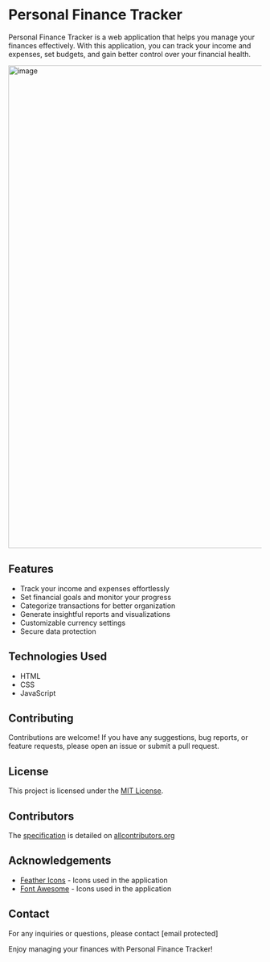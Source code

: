 # Personal Finance Tracker

Personal Finance Tracker is a web application that helps you manage your finances effectively. With this application, you can track your income and expenses, set budgets, and gain better control over your financial health. 

<img width="960" alt="image" src="https://github.com/neeraj542/Personal-Finance-Tracker/assets/114648043/83946993-1e1b-41a8-ad3e-d0598bb9deb7">


## Features

- Track your income and expenses effortlessly
- Set financial goals and monitor your progress
- Categorize transactions for better organization
- Generate insightful reports and visualizations
- Customizable currency settings
- Secure data protection

## Technologies Used

- HTML
- CSS
- JavaScript

## Contributing

Contributions are welcome! If you have any suggestions, bug reports, or feature requests, please open an issue or submit a pull request.

## License

This project is licensed under the [MIT License](LICENSE).

## Contributors

The [specification](https://allcontributors.org/docs/en/specification) is detailed on [allcontributors.org](https://allcontributors.org)

## Acknowledgements

- [Feather Icons](https://feathericons.com/) - Icons used in the application
- [Font Awesome](https://fontawesome.com/) - Icons used in the application

## Contact

For any inquiries or questions, please contact [email protected]

Enjoy managing your finances with Personal Finance Tracker!
